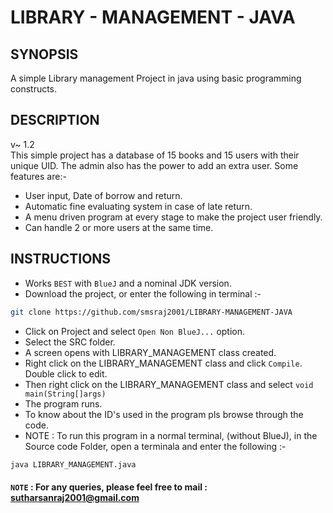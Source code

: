 # LIBRARY - MANAGEMENT - JAVA

## SYNOPSIS

A simple Library management Project in java using basic programming constructs.

## DESCRIPTION
v~ 1.2\
This simple project has a database of 15 books and 15 users with their unique UID. The admin also has the power to add an extra user.
Some features are:-

- User input, Date of borrow and return.
- Automatic fine evaluating system in case of late return.
- A menu driven program at every stage to make the project user friendly.
- Can handle 2 or more users at the same time.

## INSTRUCTIONS
- Works ```BEST``` with ```BlueJ``` and a nominal JDK version.
- Download the project, or enter the following in terminal :-
```bash 
git clone https://github.com/smsraj2001/LIBRARY-MANAGEMENT-JAVA
```
- Click on Project and select ```Open Non BlueJ...``` option.
- Select the SRC folder.
- A screen opens with LIBRARY_MANAGEMENT class created.
- Right click on the LIBRARY_MANAGEMENT class and click ```Compile```. Double click to edit.
- Then right click on the LIBRARY_MANAGEMENT class and select ```void main(String[]args)```
- The program runs.
- To know about the ID's used in the program pls browse through the code.
- NOTE : To run this program in a normal terminal, (without BlueJ), in the Source code Folder, open a terminala and enter the following :-
```bash 
java LIBRARY_MANAGEMENT.java
```

#### ```NOTE``` : For any queries, please feel free to mail : sutharsanraj2001@gmail.com

